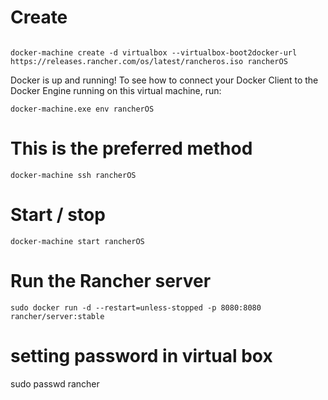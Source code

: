 # Create

```

docker-machine create -d virtualbox --virtualbox-boot2docker-url https://releases.rancher.com/os/latest/rancheros.iso rancherOS
```

Docker is up and running!
To see how to connect your Docker Client to the Docker Engine running on this virtual machine, run: 
```
docker-machine.exe env rancherOS
```
# This is the preferred method
```
docker-machine ssh rancherOS
```

# Start / stop 

```
docker-machine start rancherOS
```

# Run the Rancher server 

```
sudo docker run -d --restart=unless-stopped -p 8080:8080 rancher/server:stable
```


# setting password in virtual box
sudo passwd rancher
